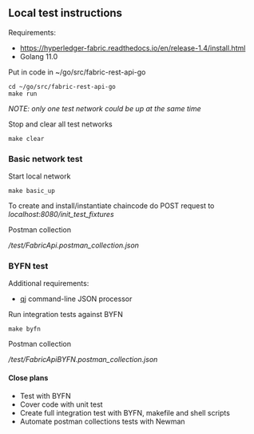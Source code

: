 ## Local test instructions

Requirements:
* https://hyperledger-fabric.readthedocs.io/en/release-1.4/install.html
* Golang 11.0 

Put in code in ~/go/src/fabric-rest-api-go
```
cd ~/go/src/fabric-rest-api-go
make run
```

*NOTE: only one test network could be up at the same time*

Stop and clear all test networks
```
make clear
```

### Basic network test

Start local network
```
make basic_up
```

To create and install/instantiate chaincode do POST request to 
*localhost:8080/init_test_fixtures*
 

Postman collection

*/test/FabricApi.postman_collection.json* 


### BYFN test

Additional requirements:
* [qj](https://stedolan.github.io/jq/) command-line JSON processor

Run integration tests against BYFN
```
make byfn
```

Postman collection

*/test/FabricApiBYFN.postman_collection.json*


#### Close plans

* Test with BYFN
* Cover code with unit test
* Create full integration test with BYFN, makefile and shell scripts
* Automate postman collections tests with Newman
